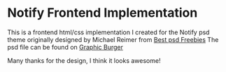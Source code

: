 # Notify Frontend Implementation

This is a frontend html/css implementation I created for the Notify psd theme
originally designed by Michael Reimer from [Best psd
Freebies](http://bestpsdfreebies.com) The psd file can be found on [Graphic
Burger](http://graphicburger.com/notify-psd-theme/)

Many thanks for the design, I think it looks awesome!

